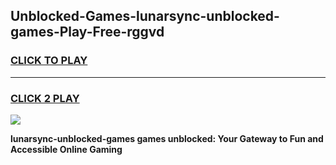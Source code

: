 
## Unblocked-Games-lunarsync-unblocked-games-Play-Free-rggvd
<h3>
<a href="https://premium76.site?title=lunarsync-unblocked-games&ref=20A">CLICK TO PLAY</a></h3>
<hr>

<h3>
<a href="https://premium76.site?title=lunarsync-unblocked-games&ref=20A">CLICK 2 PLAY</a>
  
</h3>

<a href="https://premium76.site?title=lunarsync-unblocked-games&ref=20A"><img src="https://clearcache.store/games.png"></a>


**lunarsync-unblocked-games games unblocked: Your Gateway to Fun and Accessible Online Gaming**
